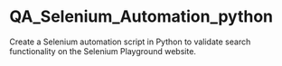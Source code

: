 # QA_Selenium_Automation_python
Create a Selenium automation script in Python to validate search functionality on the Selenium Playground website.
